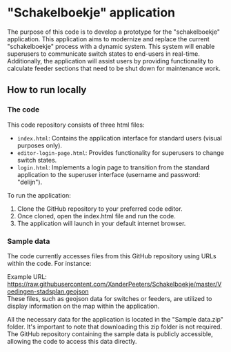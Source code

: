 # "Schakelboekje" application
The purpose of this code is to develop a prototype for the "schakelboekje" application. This application aims to modernize and replace the current "schakelboekje" process with a dynamic system. 
This system will enable superusers to communicate switch states to end-users in real-time. 
Additionally, the application will assist users by providing functionality to calculate feeder sections that need to be shut down for maintenance work.  
## How to run locally
### The code
This code repository consists of three html files:

- `index.html`: Contains the application interface for standard users (visual purposes only).  
- `editor-login-page.html`: Provides functionality for superusers to change switch states.  
- `login.html`: Implements a login page to transition from the standard application to the superuser interface (username and password: "delijn").    
  
To run the application:

1. Clone the GitHub repository to your preferred code editor.  
2. Once cloned, open the index.html file and run the code.  
3. The application will launch in your default internet browser.  

### Sample data
The code currently accesses files from this GitHub repository using URLs within the code. For instance:

Example URL: https://raw.githubusercontent.com/XanderPeeters/Schakelboekje/master/Voedingen-stadsplan.geojson  
These files, such as geojson data for switches or feeders, are utilized to display information on the map within the application.

All the necessary data for the application is located in the "Sample data.zip" folder. It's important to note that downloading this zip folder is not required. The GitHub repository containing the sample data is publicly accessible, allowing the code to access this data directly.
